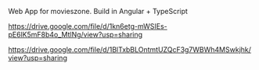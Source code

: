 Web App for movieszone. Build in Angular + TypeScript 

https://drive.google.com/file/d/1kn6etg-mWSIEs-pE6lK5mF8b4o_MtlNg/view?usp=sharing

https://drive.google.com/file/d/1BlTxbBLOntmtUZQcF3g7WBWh4MSwkjhk/view?usp=sharing
